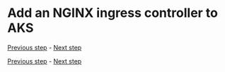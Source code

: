 # Add an NGINX ingress controller to AKS

[Previous step](step-20.md) - [Next step](step-22.md)





[Previous step](step-20.md) - [Next step](step-22.md)